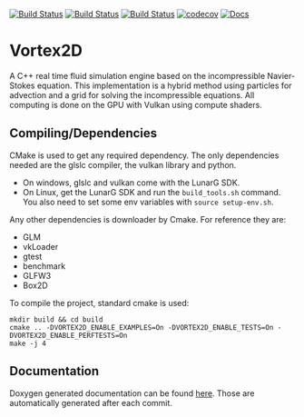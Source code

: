 [![Build Status](https://vortex2d.cachemiss.xyz:6500/badge/1)](https://vortex2d.cachemiss.xyz:6500/repo/1)
[![Build Status](https://travis-ci.org/mmaldacker/Vortex2D.svg?branch=master)](https://travis-ci.org/mmaldacker/Vortex2D)
[![Build Status](https://ci.appveyor.com/api/projects/status/p7q9aple11yhs1ck?svg=true)](https://ci.appveyor.com/project/mmaldacker/vortex2d)
[![codecov](https://codecov.io/gh/mmaldacker/Vortex2D/branch/master/graph/badge.svg)](https://codecov.io/gh/mmaldacker/Vortex2D)
[![Docs](https://vortex2d.readthedocs.io/en/latest/?badge=latest)](https://vortex2d.readthedocs.io)

# Vortex2D

A C++ real time fluid simulation engine based on the incompressible Navier-Stokes equation.
This implementation is a hybrid method using particles for advection and a grid for solving the incompressible equations.
All computing is done on the GPU with Vulkan using compute shaders.

## Compiling/Dependencies

CMake is used to get any required dependency. The only dependencies needed are the glslc compiler, the vulkan library and python.
* On windows, glslc and  vulkan come with the LunarG SDK.
* On Linux, get the LunarG SDK and run the `build_tools.sh` command. You also need to set some env variables with `source setup-env.sh`.

Any other dependencies is downloader by Cmake. For reference they are:
* GLM
* vkLoader
* gtest
* benchmark
* GLFW3
* Box2D

To compile the project, standard cmake is used:

```
mkdir build && cd build
cmake .. -DVORTEX2D_ENABLE_EXAMPLES=On -DVORTEX2D_ENABLE_TESTS=On -DVORTEX2D_ENABLE_PERFTESTS=On
make -j 4
```

## Documentation

Doxygen generated documentation can be found [here](http://mmaldacker.github.io/Vortex2D/html). Those are automatically generated after each commit.
